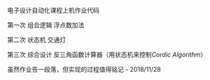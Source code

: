电子设计自动化课程上机作业代码

第一次 组合逻辑 浮点数加法

第二次 状态机 交通灯 

第三次 综合设计 反三角函数计算器（用状态机来控制$Cordic\ Algorithm$）



虽然作业告一段落，但实现的过程值得铭记 - 2018/11/28
